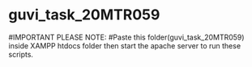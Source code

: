 # guvi_task_20MTR059
#IMPORTANT PLEASE NOTE: 
    #Paste this folder(guvi_task_20MTR059) inside XAMPP htdocs folder then start the apache server to run these scripts.
